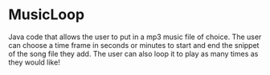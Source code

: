 # MusicLoop
Java code that allows the user to put in a mp3 music file of choice. The user can choose a time frame in seconds or minutes to start and end the snippet of the song file they add. The user can also loop it to play as many times as they would like!
